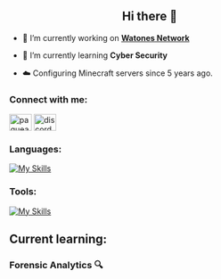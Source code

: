 <h2 align="center">Hi there 🦦</h2>

- 🔭 I’m currently working on <a href="https://tienda.watones.xyz/">**Watones Network**</a>

- 🌱 I’m currently learning **Cyber Security**

- ☁️ Configuring Minecraft servers since 5 years ago.

<h3 align="left">Connect with me:</h3>
<p align="left">
<a href="https://instagram.com/shnysmoke" target="blank"><img align="center" src="https://raw.githubusercontent.com/rahuldkjain/github-profile-readme-generator/master/src/images/icons/Social/instagram.svg" alt="paqueadoh" height="30" width="40" /></a>
<a href="https://discord.gg/discord.gg/watones" target="blank"><img align="center" src="https://raw.githubusercontent.com/rahuldkjain/github-profile-readme-generator/master/src/images/icons/Social/discord.svg" alt="discord.gg/watones" height="30" width="40" /></a>
</p>

<h3 align="left">Languages:</h3>

[![My Skills](https://skillicons.dev/icons?i=py,html,css,js,postgresql,django&theme=light)](https://skillicons.dev)

<h3 align="left">Tools:</h3>

[![My Skills](https://skillicons.dev/icons?i=docker,pr,ps,ae,&theme=light)](https://skillicons.dev)
<h2 align="left">Current learning:</h3>

<h3 align="left">Forensic Analytics 🔍</h3>
 
